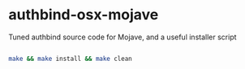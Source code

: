 # authbind-osx-mojave
Tuned authbind source code for Mojave, and a useful installer script

```bash

make && make install && make clean 

```
